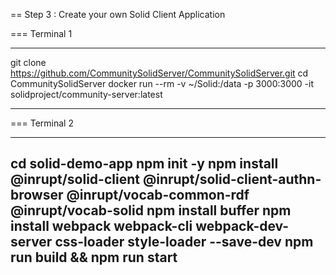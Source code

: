 == Step 3 : Create your own Solid Client Application

=== Terminal 1

----
git clone https://github.com/CommunitySolidServer/CommunitySolidServer.git
cd CommunitySolidServer
docker run --rm -v ~/Solid:/data -p 3000:3000 -it solidproject/community-server:latest

----

=== Terminal 2

----
cd solid-demo-app
npm init -y
npm install @inrupt/solid-client @inrupt/solid-client-authn-browser @inrupt/vocab-common-rdf @inrupt/vocab-solid
npm install buffer
npm install webpack webpack-cli webpack-dev-server css-loader style-loader --save-dev
npm run build && npm run start
----
